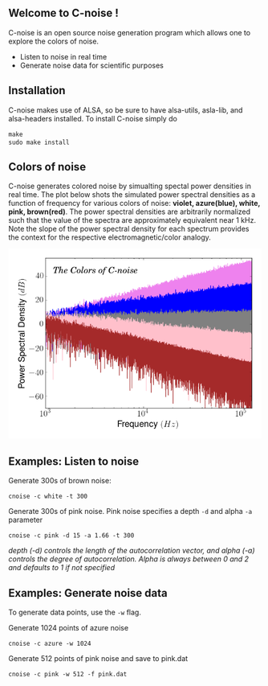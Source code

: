 ## Welcome to C-noise ! 

C-noise is an open source noise generation program which allows one to explore the colors of noise. 

* Listen to noise in real time
* Generate noise data for scientific purposes

## Installation
C-noise makes use of ALSA, so be sure to have alsa-utils, asla-lib, and alsa-headers installed. To install C-noise simply do

	make
	sudo make install

## Colors of noise

C-noise generates colored noise by simualting spectal power densities in real time. The plot below shots the simulated power spectral densities as a function of frequency for various colors of noise: **violet, azure(blue), white, pink, brown(red)**. The power spectral densities are arbitrarily normalized such that the value of the spectra are approximately equivalent near 1 kHz. Note the slope of the power spectral density for each spectrum provides the context for the respective electromagnetic/color analogy.

![Colors of noise](https://github.com/mesoic/c-noise/blob/master/samples/cnoise.png "Colors of Noise")


## Examples: Listen to noise 

Generate 300s of brown noise:

	cnoise -c white -t 300

Generate 300s of pink noise. Pink noise specifies a depth `-d` and alpha `-a` parameter

	cnoise -c pink -d 15 -a 1.66 -t 300

*depth (-d) controls the length of the autocorrelation vector, and alpha (-a) controls the degree of autocorrelation. Alpha is always between 0 and 2 and defaults to 1 if not specified* 

## Examples: Generate noise data

To generate data points, use the `-w` flag.

Generate 1024 points of azure noise

	cnoise -c azure -w 1024

Generate 512 points of pink noise and save to pink.dat

	cnoise -c pink -w 512 -f pink.dat
